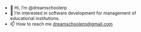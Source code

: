 - 👋 Hi, I’m @dreamschoolerp
- 👀 I’m interested in software development for management of educational institutions.
- 📫 How to reach me dreamschoolerp@gmail.com

<!---
dreamschoolerp/dreamschoolerp is a ✨ special ✨ repository because its `README.md` (this file) appears on your GitHub profile.
You can click the Preview link to take a look at your changes.
--->
